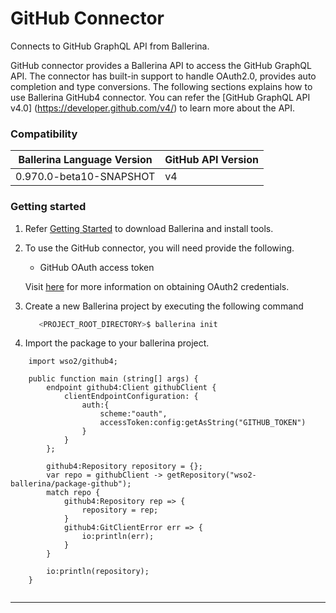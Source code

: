 # GitHub Connector

Connects to GitHub GraphQL API from Ballerina. 

GitHub connector provides a Ballerina API to access the GitHub GraphQL API. 
The connector has built-in support to handle OAuth2.0, provides auto completion and type conversions. The following 
sections explains how to use Ballerina GitHub4 connector. You can refer the [GitHub GraphQL API v4.0]
(https://developer.github.com/v4/) to learn more about the API. 

### Compatibility

|Ballerina Language Version | GitHub API Version |
|------------------| ------------------ |
|0.970.0-beta10-SNAPSHOT | v4 |


### Getting started
1) Refer [Getting Started](https://ballerina.io/learn/getting-started/) to download Ballerina and install tools.

2) To use the GitHub connector, you will need provide the following.
    -   GitHub OAuth access token
    
    Visit [here](https://developer.github.com/v4/guides/forming-calls/#authenticating-with-graphql) for more information on obtaining OAuth2 credentials.
    
3) Create a new Ballerina project by executing the following command
    ```bash
       <PROJECT_ROOT_DIRECTORY>$ ballerina init
    ```
4) Import the package to your ballerina project.
    
```ballerina
    import wso2/github4;

    public function main (string[] args) {
        endpoint github4:Client githubClient {
            clientEndpointConfiguration: {
                auth:{
                    scheme:"oauth",
                    accessToken:config:getAsString("GITHUB_TOKEN")
                }
            }
        };
    
        github4:Repository repository = {};
        var repo = githubClient -> getRepository("wso2-ballerina/package-github");
        match repo {
            github4:Repository rep => {
                repository = rep;
            }
            github4:GitClientError err => {
                io:println(err);
            }
        }
    
        io:println(repository);
    }
    
```
***
